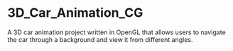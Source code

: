 # 3D_Car_Animation_CG
A 3D car animation project written in OpenGL that allows users to navigate the car through a background and view it from different angles.
